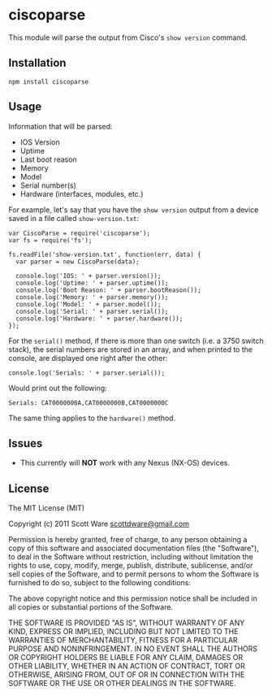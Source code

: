 # ciscoparse #

This module will parse the output from Cisco's `show version` command.

## Installation  ##

    npm install ciscoparse

## Usage ##

Information that will be parsed:

- IOS Version
- Uptime
- Last boot reason
- Memory
- Model
- Serial number(s)
- Hardware (interfaces, modules, etc.)

For example, let's say that you have the `show version` output from a device
saved in a file called `show-version.txt`:

    var CiscoParse = require('ciscoparse');
    var fs = require('fs');

    fs.readFile('show-version.txt', function(err, data) {
      var parser = new CiscoParse(data);

      console.log('IOS: ' + parser.version());
      console.log('Uptime: ' + parser.uptime());
      console.log('Boot Reason: ' + parser.bootReason());
      console.log('Memory: ' + parser.memory());
      console.log('Model: ' + parser.model());
      console.log('Serial: ' + parser.serial());
      console.log('Hardware: ' + parser.hardware());
    });

For the `serial()` method, if there is more than one switch (i.e. a 3750 switch
stack), the serial numbers are stored in an array, and when printed to the console,
are displayed one right after the other:

    console.log('Serials: ' + parser.serial());

Would print out the following:

    Serials: CAT0000000A,CAT0000000B,CAT0000000C

The same thing applies to the `hardware()` method.

## Issues ##

- This currently will **NOT** work with any Nexus (NX-OS) devices.

## License ##

The MIT License (MIT)

Copyright (c) 2011 Scott Ware <scottdware@gmail.com>

Permission is hereby granted, free of charge, to any person obtaining a copy of
this software and associated documentation files (the "Software"), to deal in
the Software without restriction, including without limitation the rights to
use, copy, modify, merge, publish, distribute, sublicense, and/or sell copies of
the Software, and to permit persons to whom the Software is furnished to do so,
subject to the following conditions:

The above copyright notice and this permission notice shall be included in all
copies or substantial portions of the Software.

THE SOFTWARE IS PROVIDED "AS IS", WITHOUT WARRANTY OF ANY KIND, EXPRESS OR
IMPLIED, INCLUDING BUT NOT LIMITED TO THE WARRANTIES OF MERCHANTABILITY, FITNESS
FOR A PARTICULAR PURPOSE AND NONINFRINGEMENT. IN NO EVENT SHALL THE AUTHORS OR
COPYRIGHT HOLDERS BE LIABLE FOR ANY CLAIM, DAMAGES OR OTHER LIABILITY, WHETHER
IN AN ACTION OF CONTRACT, TORT OR OTHERWISE, ARISING FROM, OUT OF OR IN
CONNECTION WITH THE SOFTWARE OR THE USE OR OTHER DEALINGS IN THE SOFTWARE.
